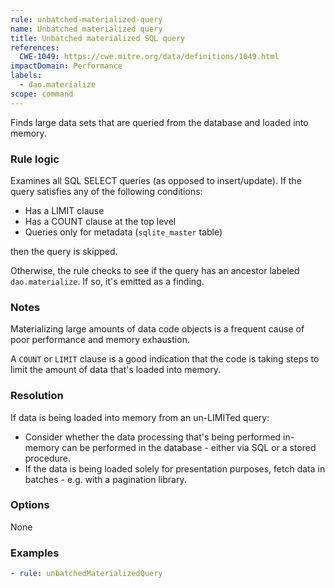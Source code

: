 ```yaml
---
rule: unbatched-materialized-query
name: Unbatched materialized query
title: Unbatched materialized SQL query
references:
  CWE-1049: https://cwe.mitre.org/data/definitions/1049.html
impactDomain: Performance
labels:
  - dao.materialize
scope: command
---
```


Finds large data sets that are queried from the database and loaded into memory.

### Rule logic

Examines all SQL SELECT queries (as opposed to insert/update). If the query satisfies any of the
following conditions:

- Has a LIMIT clause
- Has a COUNT clause at the top level
- Queries only for metadata (`sqlite_master` table)

then the query is skipped.

Otherwise, the rule checks to see if the query has an ancestor labeled `dao.materialize`. If so,
it's emitted as a finding.

### Notes

Materializing large amounts of data code objects is a frequent cause of poor performance and memory
exhaustion.

A `COUNT` or `LIMIT` clause is a good indication that the code is taking steps to limit the amount
of data that's loaded into memory.

### Resolution

If data is being loaded into memory from an un-LIMITed query:

- Consider whether the data processing that's being performed in-memory can be performed in the
  database - either via SQL or a stored procedure.
- If the data is being loaded solely for presentation purposes, fetch data in batches - e.g. with a
  pagination library.

### Options

None

### Examples

```yaml
- rule: unbatchedMaterializedQuery
```
